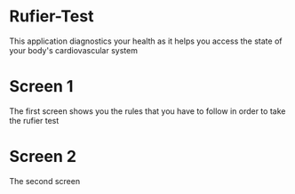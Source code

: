 # Rufier-Test
This application diagnostics your health as it helps you access the state of your body's cardiovascular system
# Screen 1
The first screen shows you the rules that you have to follow in order to take the rufier test
# Screen 2
The second screen 

